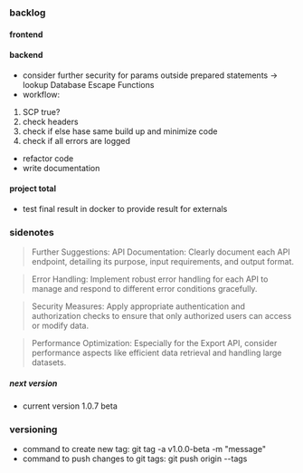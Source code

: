 ### backlog

#### frontend

#### backend

- consider further security for params outside prepared statements
  -> lookup Database Escape Functions
- workflow:

1. SCP true?
2. check headers
3. check if else hase same build up and minimize code
4. check if all errors are logged

- refactor code
- write documentation

#### project total

- test final result in docker to provide result for externals

### sidenotes

> Further Suggestions:
> API Documentation: Clearly document each API endpoint, detailing its purpose, input requirements, and output format.

> Error Handling: Implement robust error handling for each API to manage and respond to different error conditions gracefully.

> Security Measures: Apply appropriate authentication and authorization checks to ensure that only authorized users can access or modify data.

> Performance Optimization: Especially for the Export API, consider performance aspects like efficient data retrieval and handling large datasets.

##### next version

- current version 1.0.7 beta

### versioning

- command to create new tag: git tag -a v1.0.0-beta -m "message"
- command to push changes to git tags: git push origin --tags
